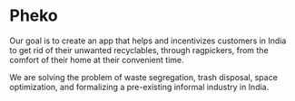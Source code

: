 # Pheko
Our goal is to create an app that helps and incentivizes customers in India to get rid of their unwanted recyclables, through ragpickers, from the comfort of their home at their convenient time. 

We are solving the problem of waste segregation, trash disposal, space optimization, and formalizing a pre-existing informal industry in India. 

